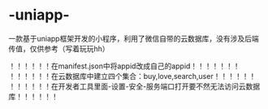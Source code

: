 # -uniapp-
一款基于uniapp框架开发的小程序，利用了微信自带的云数据库，没有涉及后端传值，仅供参考（写着玩玩hh）



！！！！！！在manifest.json中将appid改成自己的appid！！！！！！！
！！！！！！在云数据库中建立四个集合：buy,love,search,user！！！！！！
！！！！！！在开发者工具里面-设置-安全-服务端口打开要不然无法访问云数据库！！！！！！
